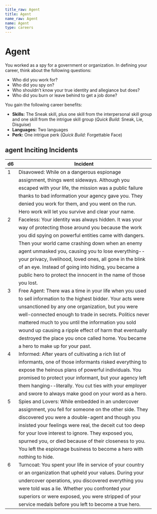 ```yaml
---
title_raw: Agent
title: Agent
name_raw: Agent
name: Agent
type: careers
---
```


# Agent

You worked as a spy for a government or organization. In defining your career, think about the following questions:

- Who did you work for?
- Who did you spy on?
- Who shouldn't know your true identity and allegiance but does?
- Who did you burn or leave behind to get a job done?

You gain the following career benefits:

- **Skills:** The Sneak skill, plus one skill from the interpersonal skill group and one skill from the intrigue skill group (*Quick Build:* Sneak, Lie, Disguise)
- **Languages:** Two languages
- **Perk:** One intrigue perk (*Quick Build:* Forgettable Face)

## **agent Inciting Incidents**

| d6  | Incident                                                    |
| --- | ----------------------------------------------------------- |
| 1   | Disavowed: While on a dangerous espionage                   |
|     | assignment, things went sideways. Although you              |
|     | escaped with your life, the mission was a public failure    |
|     | thanks to bad information your agency gave you. They        |
|     | denied you work for them, and you went on the run.          |
|     | Hero work will let you survive and clear your name.         |
| 2   | Faceless: Your identity was always hidden. It was your      |
|     | way of protecting those around you because the work         |
|     | you did spying on powerful entities came with dangers.      |
|     | Then your world came crashing down when an enemy            |
|     | agent unmasked you, causing you to lose everything--        |
|     | your privacy, livelihood, loved ones, all gone in the blink |
|     | of an eye. Instead of going into hiding, you became a       |
|     | public hero to protect the innocent in the name of those    |
|     | you lost.                                                   |
| 3   | Free Agent: There was a time in your life when you used     |
|     | to sell information to the highest bidder. Your acts were   |
|     | unsanctioned by any one organization, but you were          |
|     | well-connected enough to trade in secrets. Politics never   |
|     | mattered much to you until the information you sold         |
|     | wound up causing a ripple effect of harm that eventually    |
|     | destroyed the place you once called home. You became        |
|     | a hero to make up for your past.                            |
| 4   | Informed: After years of cultivating a rich list of         |
|     | informants, one of those informants risked everything to    |
|     | expose the heinous plans of powerful individuals. You       |
|     | promised to protect your informant, but your agency left    |
|     | them hanging--literally. You cut ties with your employer    |
|     | and swore to always make good on your word as a hero.       |
| 5   | Spies and Lovers: While embedded in an undercover           |
|     | assignment, you fell for someone on the other side. They    |
|     | discovered you were a double-agent and though you           |
|     | insisted your feelings were real, the deceit cut too deep   |
|     | for your love interest to ignore. They exposed you,         |
|     | spurned you, or died because of their closeness to you.     |
|     | You left the espionage business to become a hero with       |
|     | nothing to hide.                                            |
| 6   | Turncoat: You spent your life in service of your country    |
|     | or an organization that upheld your values. During your     |
|     | undercover operations, you discovered everything you        |
|     | were told was a lie. Whether you confronted your            |
|     | superiors or were exposed, you were stripped of your        |
|     | service medals before you left to become a true hero.       |
